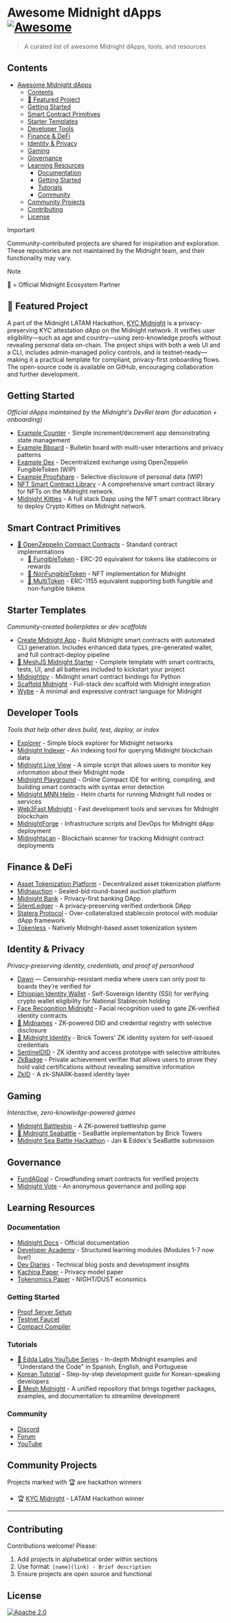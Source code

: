 # Awesome Midnight dApps [![Awesome](https://awesome.re/badge.svg)](https://awesome.re)

> A curated list of awesome Midnight dApps, tools, and resources

## Contents

- [Awesome Midnight dApps ](#awesome-midnight-dapps-)
  - [Contents](#contents)
  - [🔦 Featured Project](#-featured-project)
  - [Getting Started](#getting-started)
  - [Smart Contract Primitives](#smart-contract-primitives)
  - [Starter Templates](#starter-templates)
  - [Developer Tools](#developer-tools)
  - [Finance \& DeFi](#finance--defi)
  - [Identity \& Privacy](#identity--privacy)
  - [Gaming](#gaming)
  - [Governance](#governance)
  - [Learning Resources](#learning-resources)
    - [Documentation](#documentation)
    - [Getting Started](#getting-started-1)
    - [Tutorials](#tutorials)
    - [Community](#community)
  - [Community Projects](#community-projects)
  - [Contributing](#contributing)
  - [License](#license)

> [!IMPORTANT]  
> Community-contributed projects are shared for inspiration and exploration. These repositories are not maintained by the Midnight team, and their functionality may vary.

> [!NOTE]  
> 🔹 = Official Midnight Ecosystem Partner

## 🔦 Featured Project

A part of the Midnight LATAM Hackathon, [KYC Midnight](https://github.com/joacolinares/kyc-midnight) is a privacy-preserving KYC attestation dApp on the Midnight network. It verifies user eligibility—such as age and country—using zero-knowledge proofs without revealing personal data on-chain. The project ships with both a web UI and a CLI, includes admin-managed policy controls, and is testnet-ready—making it a practical template for compliant, privacy-first onboarding flows.  
The open-source code is available on GitHub, encouraging collaboration and further development.

## Getting Started

_Official dApps maintained by the Midnight's DevRel team (for education + onboarding)_

- [Example Counter](https://github.com/midnightntwrk/example-counter) - Simple increment/decrement app demonstrating state management
- [Example Bboard](https://github.com/midnightntwrk/example-bboard) - Bulletin board with multi-user interactions and privacy patterns
- [Example Dex](https://github.com/midnightntwrk/example-dex) - Decentralized exchange using OpenZeppelin FungibleToken (WIP)
- [Example Proofshare](https://github.com/midnightntwrk/example-proofshare) - Selective disclosure of personal data (WIP)
- [NFT Smart Contract Library](https://github.com/riusricardo/midnight-contracts) - A comprehensive smart contract library for NFTs on the Midnight network.
- [Midnight Kitties](https://github.com/riusricardo/midnight-kitties) - A full stack Dapp using the NFT smart contract library to deploy Crypto Kitties on Midnight network.

## Smart Contract Primitives

- [🔹 OpenZeppelin Compact Contracts](https://github.com/OpenZeppelin/compact-contracts) - Standard contract implementations
  - [🔹 FungibleToken](https://github.com/OpenZeppelin/compact-contracts/blob/main/contracts/src/token/FungibleToken.compact) - ERC-20 equivalent for tokens like stablecoins or rewards
  - [🔹 NonFungibleToken](https://github.com/OpenZeppelin/compact-contracts/blob/main/contracts/src/token/NonFungibleToken.compact) - NFT implementation for Midnight
  - [🔹 MultiToken](https://github.com/OpenZeppelin/compact-contracts/blob/main/contracts/src/token/MultiToken.compact) - ERC-1155 equivalent supporting both fungible and non-fungible tokens

## Starter Templates

_Community-created boilerplates or dev scaffolds_

- [Create Midnight App](https://www.npmjs.com/package/create-midnight-app) - Build Midnight smart contracts with automated CLI generation. Includes enhanced data types, pre-generated wallet, and full contract-deploy pipeline
- [🔹 MeshJS Midnight Starter](https://github.com/MeshJS/midnight-starter-template) - Complete template with smart contracts, tests, UI, and all batteries included to kickstart your project
- [Midnightpy](https://github.com/Techgethr/midnightpy) - Midnight smart contract bindings for Python
- [Scaffold Midnight](https://github.com/kaleababayneh/scaffold-midnight) - Full-stack dev scaffold with Midnight integration
- [Wybe](https://github.com/lamg/wybe) - A minimal and expressive contract language for Midnight

## Developer Tools

_Tools that help other devs build, test, deploy, or index_

- [Explorer](https://github.com/AIQUANT-Tech/explorer) - Simple block explorer for Midnight networks
- [Midnight Indexer](https://github.com/semsorock/midnight-indexer) - An indexing tool for querying Midnight blockchain data
- [Midnight Live View](https://github.com/Midnight-Scripts/Midnight-Live-View) - A simple script that allows users to monitor key information about their Midnight node
- [Midnight Playground](https://midnight-playground-one.vercel.app/) - Online Compact IDE for writing, compiling, and building smart contracts with syntax error detection
- [Midnight MNN Helm](https://github.com/0xstrong/midnight-mnn-helm) - Helm charts for running Midnight full nodes or services
- [Web3Fast Midnight](https://midnight.web3fast.dev/) - Fast development tools and services for Midnight blockchain
- [MidnightForge](https://github.com/bytewizard42i/MidnightForge) - Infrastructure scripts and DevOps for Midnight dApp deployment
- [Midnightscan](https://github.com/mediocrehacker/Midnightscan) - Blockchain scanner for tracking Midnight contract deployments

## Finance & DeFi

- [Asset Tokenization Platform](https://github.com/nicolasLuduena/2025-hackathon-midnight) - Decentralized asset tokenization platform
- [Midnauction](https://github.com/eryxcoop/midnauction) - Sealed-bid round-based auction platform
- [Midnight Bank](https://github.com/nel349/midnight-bank) - Privacy-first banking DApp
- [SilentLedger](https://github.com/bytewizard42i/SilentLedger) - A privacy-preserving verified orderbook DApp
- [Statera Protocol](https://github.com/statera-protocol/statera-protocol-midnight) - Over-collateralized stablecoin protocol with modular dApp framework
- [Tokenless](https://github.com/luislucena16/tokenless) - Natively Midnight-based asset tokenization system

## Identity & Privacy

_Privacy-preserving identity, credentials, and proof of personhood_

- [Dawn](https://github.com/sandipndev/dawn) — Censorship-resistant media where users can only post to boards they’re verified for
- [Ethiopian Identity Wallet](https://github.com/HeikkiRuhanen/ethiopian-identity-wallet) - Self-Sovereign Identity (SSI) for verifying crypto wallet eligibility for National Stablecoin holding
- [Face Recognition Midnight](https://github.com/laughtt/face-recognition-midnight) - Facial recognition used to gate ZK-verified identity contracts
- [🔹 Midnames](https://github.com/midnames/core) - ZK-powered DID and credential registry with selective disclosure
- [🔹 Midnight Identity](https://github.com/bricktowers/midnight-identity) - Brick Towers' ZK identity system for self-issued credentials
- [SentinelDID](https://github.com/bytewizard42i/SentinelDID-poc) - ZK identity and access prototype with selective attributes
- [ZkBadge](https://github.com/Imdavyking/zkbadge) - Private achievement verifier that allows users to prove they hold valid certifications without revealing sensitive information
- [ZkID](https://github.com/quantus0/zkID) - A zk-SNARK-based identity layer

## Gaming

_Interactive, zero-knowledge-powered games_

- [Midnight Battleship](https://github.com/mediocrehacker/midnight-battleship) - A ZK-powered battleship game
- [🔹 Midnight Seabattle](https://github.com/bricktowers/midnight-seabattle) - SeaBattle implementation by Brick Towers
- [Midnight Sea Battle Hackathon](https://github.com/eddex/midnight-sea-battle-hackathon) - Jan & Eddex's SeaBattle submission

## Governance

- [FundAGoal](https://github.com/codeBigInt/fundagoal) - Crowdfunding smart contracts for verified projects
- [Midnight Vote](https://github.com/armsves/midnightVotingW3PN) - An anonymous governance and polling app

## Learning Resources

### Documentation

- [Midnight Docs](https://docs.midnight.network/) - Official documentation
- [Developer Academy](https://docs.midnight.network/academy/) - Structured learning modules (Modules 1-7 now live!)
- [Dev Diaries](https://docs.midnight.network/blog) - Technical blog posts and development insights
- [Kachina Paper](https://docs.midnight.network/learn/understanding-midnights-technology/kachina) - Privacy model paper
- [Tokenomics Paper](https://45047878.fs1.hubspotusercontent-na1.net/hubfs/45047878/Midnight-Tokenomics-And-Incentives-Whitepaper.pdf) - NIGHT/DUST economics

### Getting Started

- [Proof Server Setup](https://docs.midnight.network/develop/tutorial/using/proof-server)
- [Testnet Faucet](https://docs.midnight.network/develop/tutorial/using/faucet)
- [Compact Compiler](https://docs.midnight.network/relnotes/compact-tools)

### Tutorials

- [🔹 Edda Labs YouTube Series](https://www.youtube.com/@eddalabs) - In-depth Midnight examples and "Understand the Code" in Spanish, English, and Portuguese
- [Korean Tutorial](https://github.com/jungmyeong96/midnight_tutorial) - Step-by-step development guide for Korean-speaking developers
- [🔹 Mesh Midnight](https://midnight.meshjs.dev/) - A unified repository that brings together packages, examples, and documentation to streamline development

### Community

- [Discord](https://discord.com/invite/midnightnetwork)
- [Forum](https://forum.midnight.network)
- [YouTube](https://www.youtube.com/@midnight.network)

## Community Projects

Projects marked with 🏆 are hackathon winners

- 🏆 [KYC Midnight](https://github.com/joacolinares/kyc-midnight) - LATAM Hackathon winner

---

## Contributing

Contributions welcome! Please:

1. Add projects in alphabetical order within sections
2. Use format: `[name](link) - Brief description`
3. Ensure projects are open source and functional

## License

[![Apache 2.0](https://img.shields.io/badge/License-Apache%202.0-blue.svg)](LICENSE)
